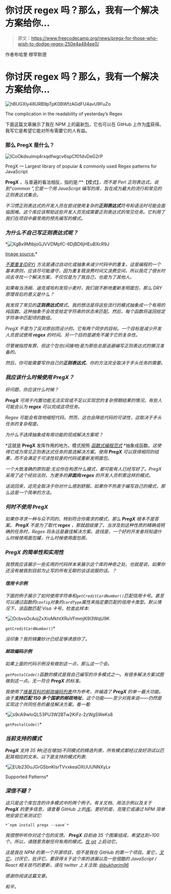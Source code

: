 # 你讨厌 regex 吗？那么，我有一个解决方案给你…

> 原文：<https://www.freecodecamp.org/news/pregx-for-those-who-wish-to-dodge-regex-250e4a484ee0/>

作者布哈里·穆罕默德

# 你讨厌 regex 吗？那么，我有一个解决方案给你…

![hBUGXly48URB9pTpK0BWfzAGdFU4avU9FuZo](img/30d798da862c09654939d4d0747a3f09.png)

The complication in the readability of yesterday’s Regex

下面这篇文章展示了我在 NPM 上的最新[包](http://npmjs.com/package/pregx)，它也可以在 GitHub 上作为[库](https://github.com/bukharim96/pregx)获得。我写它是希望它能对所有需要它的人有益。

### 那么 PregX 是什么？

![ICoOkdsuimq4rxqdfwgcv6spCf01dvDeG2rP](img/10677c826c492788418716cc3943c9de.png)

PregX — Largest library of popular & commonly used Regex patterns for JavaScript

**PregX** ，与普遍的看法相反，指的是:**【模式】*，而不是 Perl 正则表达式。说到“common ”,它是一个用 JavaScript 编写的库，旨在成为最大的流行和常见的正则表达式集合。*

*不习惯正则表达式的开发人员在尝试使用复杂的**正则表达式**符号和语法时可能会面临困难。这个库应该帮助这些开发人员完成需要正则表达式的常见任务。它利用了我们在项目中最常用的预先编写的模式。*

### *为什么不自己写正则表达式呢？*

*![XgBx9MtbjoGJVVDMpfC-6DjBD6jHEuBXcR9J](img/368e86daab2bd535acffecca13d9ef79.png)

[Image source.](https://www.flickr.com/photos/sirexkat/1128067974/in/album-72157601455231098/)* 

*[不要重复(DRY)](https://en.wikipedia.org/wiki/Don%27t_repeat_yourself) 方法是通过自动化或抽象来减少代码中的重复。这是编程的一个基本原则，应该尽可能遵守。因为重复既浪费时间又浪费空间，所以我花了很长时间去寻找一个解决方案，不仅仅是为了我自己，也是为了其他人。*

*如果每当汤姆、迪克或哈利发现小麦时，我们就不断地重新发明面包，那么 *DRY* 原理背后的意义是什么？*

*我发现了常见的**正则表达式**模式。我的想法是将这些流行的模式抽象成一个有用的纯函数。这种抽象不会改变给定字符串的状态来匹配。然后，每个函数将返回给定字符串中匹配项的数组。*

*PregX 不是为了反对原创而设计的。它有两个同步的目标。一个目标是减少开发人员尝试使用 **regex** 的时间。另一个目的是避免不属于它的复杂性。*

*尽管被指控有罪，但这个包也(间接地)是为那些总是逃避编写正则表达式的懒汉准备的。*

*然后，你可能需要写你自己的**正则表达式**。你的方法完全取决于手头任务的需要。*

### *我应该什么时候使用 PregX？*

*好问题，你应该什么时候？*

***PregX** 可用于内置功能无法实现或不足以实现您的复杂预期结果的情况。有些人可能会认为 **regex** 可以完成这项任务。*

*Regex 可能会有效地缩短代码。然而，这也会降低代码的可读性，这取决于手头任务的复杂程度。*

*为什么不选择抽象成有用功能的现成解决方案呢？*

*这就是 **PregX** 发挥作用的地方。模式按照 [*函数式编程范式*](https://en.wikipedia.org/wiki/Functional_programming) *抽象成函数。*这使得它成为常见正则表达式任务的首选解决方案。使用 **PregX** 可以获得相同的结果，而不会满足于可读性较差的代码或重新发明面包。*

*一个大致准确的原则是:无论你在构思什么模式，都可能有人已经写好了。PregX 采用了这个经验法则，为更多的**非面向 regex** 的开发人员积累这样的模式。*

*话说回来，这完全取决于你对什么感到舒服。如果你不热衷于编写自己的模式，那么这是一个简单的方法。*

### *何时不使用 PregX*

*如果你寻求一种与众不同的、特别符合你需求的模式，那么 **PregX** 根本不是答案。 **PregX** 不是为了取代 **regex** ，那就超级傻了。当涉及到这种性质的精确或明确的任务时，Regex 将永远是最佳解决方案。底线是，一个好的开发者将知道什么时候使用面包罐，什么时候使用面包房。*

### *PregX 的简单性和实用性*

*我想我应该展示一些实用的代码样本来展示这个库的神奇之处。也就是说，如果你还没有被我到目前为止写的所有无聊的谈话说服的话。？*

#### *信用卡示例*

*下面的例子展示了如何使用字符串和`getCreditCardNumber()`匹配信用卡号。甚至可以通过函数的`config`对象的`cardType`属性来指定要匹配的信用卡类型。默认情况下，该函数匹配 Visa 卡号。检查此样本:*

*![OcbvsOcAojZxXioMkhtXRuVFmmjK9l3WqU9K](img/6b5962952f02ee07541cc5c2df4eb17d.png)

`getCreditCardNumber()`* 

*没印象？我的锦囊妙计已经足够诱惑你了。*

#### *邮政编码示例*

*如果上面的代码示例没有做到这一点，那么这一个会。*

*`getPostalCode()`函数的模式是我自己编写的许多模式之一。有很多解决方案试图做到这一点。无一符合 **PregX** 的标准。*

*我使用了[维基百科的邮政编码列表](https://en.wikipedia.org/wiki/List_of_postal_codes)作为参考，并编造了 **PregX** 的单一最大功能。由于**支持匹配 150 多个国家的邮政地址**，这个功能——至少对我来说——仍然是实现这个共同任务的最佳解决方案。看一看:*

*![s9cA9wloQL53PU3W2BTw2KiFz-2zWgSWeKs8](img/88da675744388d5ebc6c59934de73102.png)

`getPostalCode()`* 

### *当前支持的模式*

***PregX** 支持 35 种(还在增加)不同模式的精选列表，所有模式都经过良好测试以匹配其相应的文本。以下是支持的模式列表:*

*![EUb230uJGrGSbnKlsrTVvxkeaOXUUUNNXyLv](img/a6663b0277b6e9716fef19ec1ba8704f.png)

Supported Patterns* 

### *深信不疑？*

*这只是这个库包含的许多模式中的两个例子。有关文档、用法示例以及关于 **PregX** 的更多信息，请查看 GitHub 上的[库](http://github.com/bukharim96/pregx)。更好的是，克隆它或通过 NPM 简单地安装它来测试它:*

```
*`npm install pregx --save`*
```

*我很想听听你对这个包的反馈。 **PregX** 目前由 35 个图案组成，希望达到~100 个。所以，请随意贡献任何有用的模式。[在 git](https://github.com/bukharim96/pregx/) 上启动它。*

*这是我在 NPM 的第一个开源项目，但不是我在 GitHub 的第一个项目。爱它，[叉它](https://github.com/bukharim96/pregx/)。讨厌它，批评它。要获得关于这个库的进展以及一些很酷的 JavaScript / React 相关技巧的更新，请在 twitter 上关注我: [@bukharim96](https://twitter.com/bukharim96)*

*感谢你阅读这篇文章。*

*和平。*